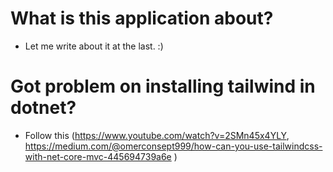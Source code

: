 # What is this application about?
- Let me write about it at the last. :)

# Got problem on installing tailwind in dotnet?
 - Follow this (https://www.youtube.com/watch?v=2SMn45x4YLY, https://medium.com/@omerconsept999/how-can-you-use-tailwindcss-with-net-core-mvc-445694739a6e )